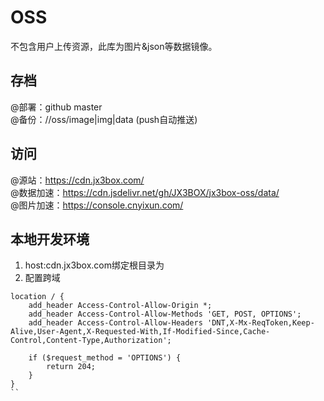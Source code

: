 # OSS  
不包含用户上传资源，此库为图片&json等数据镜像。

## 存档
@部署：github master  
@备份：//oss/image|img|data (push自动推送)

## 访问
@源站：https://cdn.jx3box.com/  
@数据加速：https://cdn.jsdelivr.net/gh/JX3BOX/jx3box-oss/data/  
@图片加速：https://console.cnyixun.com/

## 本地开发环境
1. host:cdn.jx3box.com绑定根目录为
2. 配置跨域
```
location / {  
    add_header Access-Control-Allow-Origin *;
    add_header Access-Control-Allow-Methods 'GET, POST, OPTIONS';
    add_header Access-Control-Allow-Headers 'DNT,X-Mx-ReqToken,Keep-Alive,User-Agent,X-Requested-With,If-Modified-Since,Cache-Control,Content-Type,Authorization';

    if ($request_method = 'OPTIONS') {
        return 204;
    }
} 
``